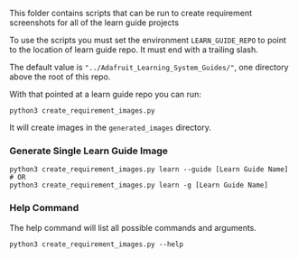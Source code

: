 <!--
SPDX-FileCopyrightText: 2021 foamyguy

SPDX-License-Identifier: MIT
-->

This folder contains scripts that can be run to create requirement screenshots for all of the learn guide projects

To use the scripts you must set the environment `LEARN_GUIDE_REPO` to point to the location of learn guide repo.  It must end with a trailing slash.

The default value is `"../Adafruit_Learning_System_Guides/"`, one directory above the root of this repo.

With that pointed at a learn guide repo you can run:

```
python3 create_requirement_images.py
```
It will create images in the `generated_images` directory.

### Generate Single Learn Guide Image

```shell
python3 create_requirement_images.py learn --guide [Learn Guide Name]
# OR
python3 create_requirement_images.py learn -g [Learn Guide Name]
```

### Help Command
The help command will list all possible commands and arguments.

```shell
python3 create_requirement_images.py --help
```